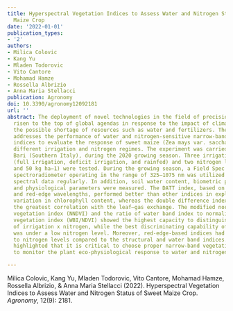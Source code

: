 ```yaml
---
title: Hyperspectral Vegetation Indices to Assess Water and Nitrogen Status of Sweet
  Maize Crop
date: '2022-01-01'
publication_types:
- '2'
authors:
- Milica Colovic
- Kang Yu
- Mladen Todorovic
- Vito Cantore
- Mohamad Hamze
- Rossella Albrizio
- Anna Maria Stellacci
publication: Agronomy
doi: 10.3390/agronomy12092181
url: ''
abstract: The deployment of novel technologies in the field of precision farming has
  risen to the top of global agendas in response to the impact of climate change and
  the possible shortage of resources such as water and fertilizers. The present research
  addresses the performance of water and nitrogen-sensitive narrow-band vegetation
  indices to evaluate the response of sweet maize (Zea mays var. saccharata L.) to
  different irrigation and nitrogen regimes. The experiment was carried out in Valenzano,
  Bari (Southern Italy), during the 2020 growing season. Three irrigation regimes
  (full irrigation, deficit irrigation, and rainfed) and two nitrogen levels (300
  and 50 kg ha−1) were tested. During the growing season, a Field Spec Handheld 2
  spectroradiometer operating in the range of 325–1075 nm was utilized to capture
  spectral data regularly. In addition, soil water content, biometric parameters,
  and physiological parameters were measured. The DATT index, based on near-infrared
  and red-edge wavelengths, performed better than other indices in explaining the
  variation in chlorophyll content, whereas the double difference index (DD) showed
  the greatest correlation with the leaf–gas exchange. The modified normalized difference
  vegetation index (NNDVI) and the ratio of water band index to normalized difference
  vegetation index (WBI/NDVI) showed the highest capacity to distinguish the interaction
  of irrigation x nitrogen, while the best discriminating capability of these indices
  was under a low nitrogen level. Moreover, red-edge-based indices had higher sensitivity
  to nitrogen levels compared to the structural and water band indices. Our study
  highlighted that it is critical to choose proper narrow-band vegetation indices
  to monitor the plant eco-physiological response to water and nitrogen stresses.

---
```


Milica Colovic, Kang Yu, Mladen Todorovic, Vito Cantore, Mohamad Hamze, Rossella Albrizio, & Anna Maria Stellacci (2022). Hyperspectral Vegetation Indices to Assess Water and Nitrogen Status of Sweet Maize Crop. *Agronomy*, 12(9): 2181.
